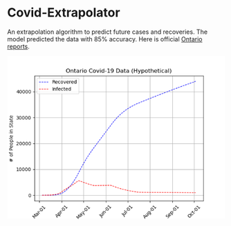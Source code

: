 # Covid-Extrapolator
An extrapolation algorithm to predict future cases and recoveries. The model predicted the data with 85% accuracy. Here is official [Ontario reports](https://covid-19.ontario.ca/covid-19-epidemiologic-summaries-public-health-ontario).

![](extrapolated.png)
